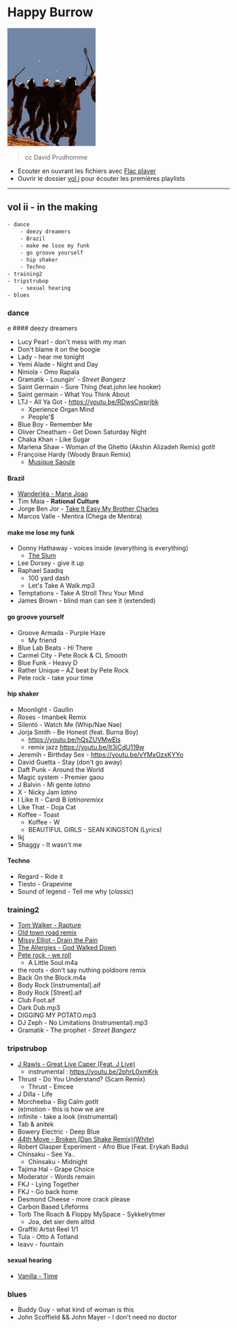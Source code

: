 # Happy Burrow
<img src="assets/vol1.jpg" alt="drawing" width="200"/>
	
> cc David Prudhomme

- Ecouter en ouvrant les fichiers avec [Flac player](http://flacplayer.ehubsoft.net)
- Ouvrir le dossier [vol i](vol.1) pour écouter les premières playlists 

***

## vol ii - in the making

	- dance
		- deezy dreamers
		- Brazil
		- make me lose my funk
		- go groove yourself
		- hip shaker
		- Techno
	- training2
	- tripstrubop
		- sexual hearing
	- blues


### dance 
e
#### deezy dreamers

- Lucy Pearl - don't mess with my man
- Don't blame it on the boogie
- Lady - hear me tonight
- Yemi Alade - Night and Day
- Niniola - Omo Rapala
- Gramatik - Loungin' - *Street Bangerz*
- Saint Germain - Sure Thing (feat.john lee hooker)
- Saint germain - What You Think About
- LTJ - All Ya Got - https://youtu.be/RDwsCwprjbk
	- Xperience Organ Mind
	- People'$
- Blue Boy - Remember Me
- Oliver Cheatham - Get Down Saturday Night
- Chaka Khan - Like Sugar
- Marlena Shaw - Woman of the Ghetto (Akshin Alizadeh Remix) _gotIt_
- Françoise Hardy (Woody Braun Remix) 
	- [Musique Saoule](https://youtu.be/M3uCEyZ-k0Q)
#### Brazil
- [Wanderléa - Mane Joao](https://youtu.be/1Wx_7YfmXSU)
- Tim Maia - **Rational Culture**
- Jorge Ben Jor - [Take It Easy My Brother Charles](https://youtu.be/FiQ3tGAXPK0)
- Marcos Valle - Mentira (Chega de Mentira)
#### make me lose my funk
- Donny Hathaway - voices inside (everything is everything)
	- [The Slum](https://youtu.be/rdWoG4mMsXQ)
- Lee Dorsey - give it up
- Raphael Saadiq 
  - 100 yard dash
  - Let's Take A Walk.mp3
- Temptations - Take A Stroll Thru Your Mind
- James Brown - blind man can see it (extended)
#### go groove yourself
- Groove Armada - Purple Haze
	- My friend
- Blue Lab Beats - Hi There
- Carmel City - Pete Rock & CL Smooth
- Blue Funk - Heavy D
- Rather Unique – AZ beat by Pete Rock
- Pete rock - take your time

#### hip shaker
- Moonlight - Gaullin
- Roses - Imanbek Remix
- Silentó - Watch Me (Whip/Nae Nae)
- Jorja Smith - Be Honest (feat. Burna Boy) 
	- https://youtu.be/hQsZUVMwEls
	- remix jazz https://youtu.be/It3iCdU119w
- Jeremih - Birthday Sex - https://youtu.be/vYMxOzxKYYo
- David Guetta - Stay (don't go away)
- Daft Punk - Around the World
- Magic system - Premier gaou 
- J Balvin - Mi gente *latino*
- X - Nicky Jam *latino*
- I Like It - Cardi B *latinoremixx*
- Like That - Doja Cat
- Koffee - Toast
	- Koffee - W
	- BEAUTIFUL GIRLS - SEAN KINGSTON (Lyrics)
- lkj
- Shaggy - It wasn't me

#### Techno
- Regard - Ride it 
- Tiesto - Grapevine
- Sound of legend - Tell me why (*classic*)
 
### training2
- [Tom Walker - Rapture](https://youtu.be/vXIRFVnApZM)
- [Old town road remix](https://youtu.be/7ysFgElQtjI)
- [Missy Elliot - Drain the Pain](https://youtu.be/I3f-SBhTtuw)
- [The Allergies - God Walked Down](https://youtu.be/QGv8Q8pZZdc?t=33)
- [Pete rock - we roll](https://youtu.be/Xt8P4-7-CTg)
    - A Little Soul.m4a
- the roots - don't say nuthing poldoore remix
- Back On the Block.m4a
- Body Rock [Instrumental].aif
- Body Rock [Street].aif
- Club Foot.aif
- Dark Dub.mp3
- DIGGING MY POTATO.mp3
- DJ Zeph - No Limitations (Instrumental).mp3
- Gramatik - The prophet - *Street Bangerz*


### tripstrubop
- [J Rawls - Great Live Caper (Feat. J Live)](https://youtu.be/qCvLtXmM-Ks)
	- instrumental : https://youtu.be/2phrL0xmKrk
- Thrust - Do You Understand? (Scam Remix)
	- Thrust - Emcee
- J Dilla - Life
- Morcheeba - Big Calm _gotIt_
- (e)motion - this is how we are
- infinite - take a look (instrumental)
- Tab & anitek
- Bowery Electric - Deep Blue
- [44th Move - Broken (Dan Shake Remix)(White)](https://44thmove.bandcamp.com/album/broken-dan-shake-remix)
- Robert Glasper Experiment - Afro Blue (Feat. Erykah Badu)
- Chinsaku - See Ya..
	- Chinsaku - Midnight
- Tajima Hal - Grape Choice
- Moderator - Words remain
- FKJ - Lying Together
- FKJ - Go back home
- Desmond Cheese - more crack please
- Carbon Based Lifeforms
- Torb The Roach & Floppy MySpace - Sykkelrytmer
	- Joa, det sier dem alltid
- Graffiti Artist Reel 1/1
- Tula - Otto A Totland
- leavv - fountain

#### sexual hearing
- [Vanilla - Time](https://youtu.be/W7xT-uWFafI)

### blues
- Buddy Guy - what kind of woman is this
- John Scoffield && John Mayer - I don't need no doctor